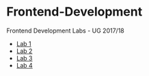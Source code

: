 # Frontend-Development
Frontend Development Labs - UG 2017/18

- [Lab 1](https://github.com/mdawidowski/Frontend-Development/tree/master/Lab1)
- [Lab 2](https://github.com/mdawidowski/Frontend-Development/tree/master/Lab2)
- [Lab 3](https://github.com/mdawidowski/Frontend-Development/tree/master/Lab3)
- [Lab 4](https://github.com/mdawidowski/Frontend-Development/tree/master/Lab4)

